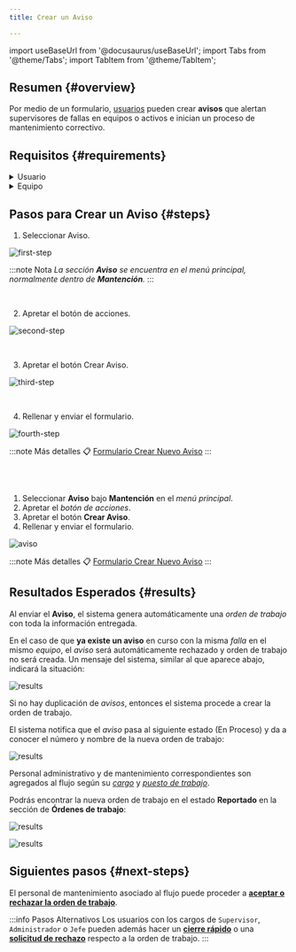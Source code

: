 ```yaml
---
title: Crear un Aviso

---
```


import useBaseUrl from '@docusaurus/useBaseUrl'; 
import Tabs from '@theme/Tabs';
import TabItem from '@theme/TabItem';

## Resumen {#overview}
Por medio de un formulario, [usuarios](/docs/products/corrective_maintenance/master_data/users) pueden crear **avisos** que alertan supervisores de fallas en equipos o activos e inician un proceso de mantenimiento correctivo.  

## Requisitos {#requirements}
<details>
<summary>Usuario</summary>
<div>

El [**usuario**](/docs/products/corrective_maintenance/master_data/users) debe tener, al menos, las siguientes características:
- [**Cargo**](/docs/products/corrective_maintenance/master_data/job_title): `Levantador`, `Supervisor`, `Jefe`, `Administrador` o `Técnico`
- [**Puestos de trabajo**](/docs/products/corrective_maintenance/master_data/workstation): _Según corresponda al sector de equipamiento en que se encuentra el activo o equipo._

</div>
</details>

<details>
<summary>Equipo</summary>
<div>

El [**equipo**](/docs/products/corrective_maintenance/master_data/equipment) que ha sufrido un incidente debe estar correctamente agregado a la data maestra. El _equipo_ debe estar también asociado a lo siguiente:
- [**Sectores de Equipamiento**](/docs/products/corrective_maintenance/master_data/equipment_sector): Los sectores de equipamiento agrupan equipos según criterios funcionales, relativos al proceso o espaciales. Por defecto, existen tres niveles de sectores de equipamientos.
- [**Fallas**](/docs/products/corrective_maintenance/master_data/failure_catalog): Descripción de la avería específica de cómo puede fallar un equipo según su grupo. Las fallas que se pueden reportar deben estar asociadas a _grupo de fallas_, _causas_, _síntomas_ y _prioridad_. 

</div>
</details>

## Pasos para Crear un Aviso {#steps}

<Tabs>
<TabItem value="desktop" label="Escritorio" default>

1. Seleccionar Aviso.

<!-- <span className="hero__subtitle"><b>1. Seleccionar Aviso.</b></span>
<br/>
<br/> -->

<div className="margin-left--lg">

![first-step](/img/productos_es/products_cm_create_notification_01.png)

:::note Nota
_La sección **Aviso** se encuentra en el menú principal, normalmente dentro de **Mantención**._
:::

</div>
<br/>

2. Apretar el botón de acciones.

<!-- <span className="hero__subtitle"><b>2. Apretar el botón de acciones.</b></span>
<br/>
<br/> -->

<div className="margin-left--lg">

![second-step](/img/productos_es/products_cm_create_notification_02.png)

</div>
<br/>

3. Apretar el botón Crear Aviso.

<!-- <span className="hero__subtitle"><b>3. Apretar el botón Crear Aviso.</b></span>
<br/>
<br/> -->

<div className="margin-left--lg">

![third-step](/img/productos_es/products_cm_create_notification_03.png)

</div>
<br/>

4. Rellenar y enviar el formulario.

<!-- <span className="hero__subtitle"><b>4. Rellenar y enviar el formulario.</b></span>
<br/>
<br/> -->

<div className="margin-left--lg">

![fourth-step](/img/productos_es/products_cm_create_notification_04.png)

:::note Más detalles
📋 [Formulario Crear Nuevo Aviso](/docs/products/corrective_maintenance/forms/form_notify)
:::

</div>
<br/>
 
</TabItem>

<TabItem value="mobile" label="Versión Móvil">

1. Seleccionar **Aviso** bajo **Mantención** en el _menú principal_.
2. Apretar el _botón de acciones_.
3. Apretar el botón **Crear Aviso**.
4. Rellenar y enviar el formulario.

<div className="align-center">

![aviso](/img/productos_es/product_cm_notification_01m.png)

</div>

:::note Más detalles
📋 [Formulario Crear Nuevo Aviso](/docs/products/corrective_maintenance/forms/form_notify)
:::

</TabItem>
</Tabs>

## Resultados Esperados {#results}
Al enviar el **Aviso**, el sistema genera automáticamente una _orden de trabajo_ con toda la información entregada. 

En el caso de que **ya existe un aviso** en curso con la misma _falla_ en el mismo _equipo_, el _aviso_ será automáticamente rechazado y orden de trabajo no será creada. Un mensaje del sistema, similar al que aparece abajo, indicará la situación:

<div className="img_sizing">

![results](/img/productos_es/product_cm_notification_03.png)

</div>

Si no hay duplicación de _avisos_, entonces el sistema procede a crear la orden de trabajo.

El sistema notifica que el _aviso_ pasa al siguiente estado (En Proceso) y da a conocer el número y nombre de la nueva orden de trabajo:

<div className="img_sizing">

![results](/img/productos_es/product_cm_notification_02.png)

</div>

Personal administrativo y de mantenimiento correspondientes son agregados al flujo según su [_cargo_](/docs/products/corrective_maintenance/master_data/job_title) y [_puesto de trabajo_](/docs/products/corrective_maintenance/master_data/workstation).

Podrás encontrar la nueva orden de trabajo en el estado **Reportado** en la sección de **Órdenes de trabajo**:

<Tabs>
<TabItem value="desktop" label="Escritorio" default>

<div className="img_sizing">

![results](/img/productos_es/products_cm_wo_00.png)

</div>

</TabItem>
<TabItem value="mobile" label="Versión Móvil">

<div className="img_sizing_extra_small">

![results](/img/productos_es/products_cm_wo_00a.png)

</div>

</TabItem>
</Tabs>

## Siguientes pasos {#next-steps}
El personal de mantenimiento asociado al flujo puede proceder a [**aceptar o rechazar la orden de trabajo**](/docs/products/corrective_maintenance/actions/wo_accept).  

:::info Pasos Alternativos
Los usuarios con los cargos de `Supervisor`, `Administrador` o `Jefe` pueden además hacer un [**cierre rápido**](/docs/products/corrective_maintenance/actions/wo_fast_close) o una [**solicitud de rechazo**](/docs/products/corrective_maintenance/actions/wo_reject_request) respecto a la orden de trabajo.
:::

